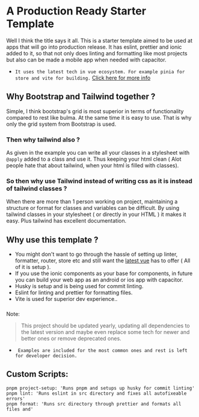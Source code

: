 # A Production Ready Starter Template

Well I think the title says it all. This is a starter template aimed to be used at apps that will go into production release. It has eslint, prettier and ionic added to it, so that not only does linting and formatting like most projects but also can be made a mobile app when needed with capacitor.

-   `It uses the latest tech in vue ecosystem. For example pinia for store and vite for building.` [Click here for more info](https://twitter.com/youyuxi/status/1464058813649088516?lang=en)

## Why Bootstrap and Tailwind together ?

Simple, I think bootstrap's grid is most superior in terms of functionality compared to rest like bulma. At the same time it is easy to use. That is why only the grid system from Bootstrap is used.

### Then why tailwind also ?

As given in the example you can write all your classes in a stylesheet with `@apply` added to a class and use it. Thus keeping your html clean ( Alot people hate that about tailwind, when your html is filled with classes).

### So then why use Tailwind instead of writing css as it is instead of tailwind classes ?

When there are more than 1 person working on project, maintaining a structure or format for classes and variables can be difficult. By using tailwind classes in your stylesheet ( or directly in your HTML ) it makes it easy. Plus tailwind has excellent documentation.

## Why use this template ?

-   You might don't want to go through the hassle of setting up linter, formatter, router, store etc and still want the [latest vue](https://twitter.com/youyuxi/status/1464058813649088516?lang=en) has to offer ( All of it is setup ).
-   If you use the ionic components as your base for components, in future you can build your web app as an android or ios app with capacitor.
-   Husky is setup and is being used for commit linting.
-   Eslint for linting and prettier for formatting files.
-   Vite is used for superior dev experience..

###

Note:

> This project should be updated yearly, updating all dependencies to the latest version and maybe even replace some tech for newer and better ones or remove deprecated ones.

-   ` Examples are included for the most common ones and rest is left for developer decision.`

## Custom Scripts:

```
pnpm project-setup: 'Runs pnpm and setups up husky for commit linting'
pnpm lint: 'Runs eslint in src directory and fixes all autofixeable errors'
pnpm format: 'Runs src directory through prettier and formats all files and'
```
